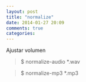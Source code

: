 ```yaml
---
layout: post
title: "normalize"
date: 2014-01-27 20:09
comments: true
categories: 
---
```

Ajustar volumen

>$ normalize-audio *.wav  

>$ normalize-mp3 *.mp3 

